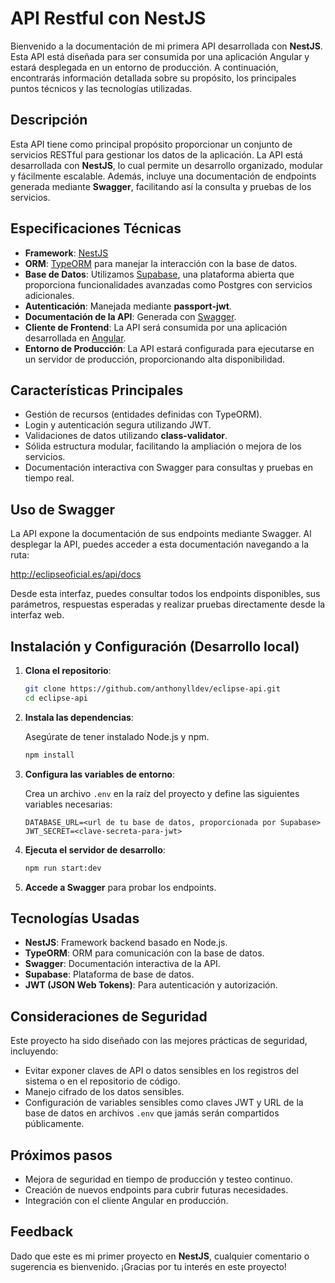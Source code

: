 # API Restful con NestJS

Bienvenido a la documentación de mi primera API desarrollada con **NestJS**. Esta API está diseñada para ser consumida por una aplicación Angular y estará desplegada en un entorno de producción. A continuación, encontrarás información detallada sobre su propósito, los principales puntos técnicos y las tecnologías utilizadas.

## Descripción

Esta API tiene como principal propósito proporcionar un conjunto de servicios RESTful para gestionar los datos de la aplicación. La API está desarrollada con **NestJS**, lo cual permite un desarrollo organizado, modular y fácilmente escalable. Además, incluye una documentación de endpoints generada mediante **Swagger**, facilitando así la consulta y pruebas de los servicios.

## Especificaciones Técnicas

- **Framework**: [NestJS](https://nestjs.com/)
- **ORM**: [TypeORM](https://typeorm.io/) para manejar la interacción con la base de datos.
- **Base de Datos**: Utilizamos [Supabase](https://supabase.com/), una plataforma abierta que proporciona funcionalidades avanzadas como Postgres con servicios adicionales.
- **Autenticación**: Manejada mediante **passport-jwt**.
- **Documentación de la API**: Generada con [Swagger](https://swagger.io/).
- **Cliente de Frontend**: La API será consumida por una aplicación desarrollada en [Angular](https://angular.io/).
- **Entorno de Producción**: La API estará configurada para ejecutarse en un servidor de producción, proporcionando alta disponibilidad.

## Características Principales

- Gestión de recursos (entidades definidas con TypeORM).
- Login y autenticación segura utilizando JWT.
- Validaciones de datos utilizando **class-validator**.
- Sólida estructura modular, facilitando la ampliación o mejora de los servicios.
- Documentación interactiva con Swagger para consultas y pruebas en tiempo real.

## Uso de Swagger

La API expone la documentación de sus endpoints mediante Swagger. Al desplegar la API, puedes acceder a esta documentación navegando a la ruta:

http://eclipseoficial.es/api/docs

Desde esta interfaz, puedes consultar todos los endpoints disponibles, sus parámetros, respuestas esperadas y realizar pruebas directamente desde la interfaz web.

## Instalación y Configuración (Desarrollo local)

1. **Clona el repositorio**:

   ```bash
   git clone https://github.com/anthonylldev/eclipse-api.git
   cd eclipse-api
   ```

2. **Instala las dependencias**:

   Asegúrate de tener instalado Node.js y npm.

   ```bash
   npm install
   ```

3. **Configura las variables de entorno**:

   Crea un archivo `.env` en la raíz del proyecto y define las siguientes variables necesarias:

   ```plaintext
   DATABASE_URL=<url de tu base de datos, proporcionada por Supabase>
   JWT_SECRET=<clave-secreta-para-jwt>
   ```

4. **Ejecuta el servidor de desarrollo**:

   ```bash
   npm run start:dev
   ```

5. **Accede a Swagger** para probar los endpoints.

## Tecnologías Usadas

- **NestJS**: Framework backend basado en Node.js.
- **TypeORM**: ORM para comunicación con la base de datos.
- **Swagger**: Documentación interactiva de la API.
- **Supabase**: Plataforma de base de datos.
- **JWT (JSON Web Tokens)**: Para autenticación y autorización.

## Consideraciones de Seguridad

Este proyecto ha sido diseñado con las mejores prácticas de seguridad, incluyendo:

- Evitar exponer claves de API o datos sensibles en los registros del sistema o en el repositorio de código.
- Manejo cifrado de los datos sensibles.
- Configuración de variables sensibles como claves JWT y URL de la base de datos en archivos `.env` que jamás serán compartidos públicamente.

## Próximos pasos

- Mejora de seguridad en tiempo de producción y testeo continuo.
- Creación de nuevos endpoints para cubrir futuras necesidades.
- Integración con el cliente Angular en producción.

## Feedback

Dado que este es mi primer proyecto en **NestJS**, cualquier comentario o sugerencia es bienvenido. ¡Gracias por tu interés en este proyecto!